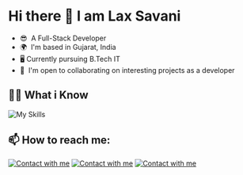 # Hi there 👋 I am Lax Savani

*   😎  A Full-Stack Developer
*   🌍  I'm based in Gujarat, India
*   🖥️  Currently pursuing B.Tech IT
*   🤝  I'm open to collaborating on interesting projects as a developer

## :student: What i Know

![My Skills](https://skillicons.dev/icons?i=c,cpp,java,html,css,js,bootstrap,sass,nodejs,express,androidstudio,github,mongodb,mysql,postman,py,vscode,)

## 📫 How to reach me:

[![Contact with me](https://skillicons.dev/icons?i=linkedin)](https://www.linkedin.com/in/lax-savani-46694a282/) 
[![Contact with me](https://skillicons.dev/icons?i=instagram)](https://www.instagram.com/lax.savani.official/)
[![Contact with me](https://skillicons.dev/icons?i=github)](https://github.com/laxsavani/) 

<!--
Here are some ideas to get you started:

- 🔭 I’m currently working on ...
- 🌱 I’m currently learning ...
- 👯 I’m looking to collaborate on ...
- 🤔 I’m looking for help with ...
- 💬 Ask me about ...
- 📫 How to reach me: ...
- 😄 Pronouns: ...
- ⚡ Fun fact: ...
-->
